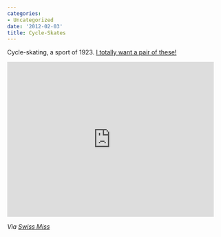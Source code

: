 ```yaml
---
categories:
- Uncategorized
date: '2012-02-03'
title: Cycle-Skates
---
```


Cycle-skating, a sport of 1923. <a href="https://www.youtube.com/watch?v=UjtPn4orR9A">I totally want a pair of these!</a>

<iframe class="alignc" width="480" height="360" src="https://www.youtube.com/embed/UjtPn4orR9A?rel=0" frameborder="0" allowfullscreen></iframe>

<em>Via <a href="http://www.swiss-miss.com/2012/01/cycle-skating.html">Swiss Miss</a></em>